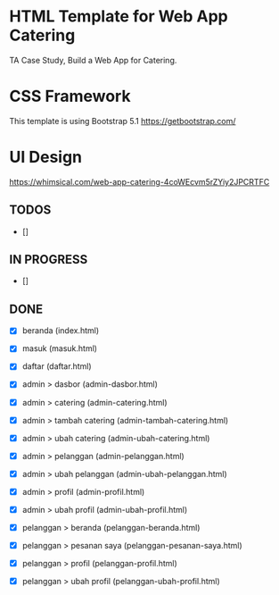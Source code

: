 # HTML Template for Web App Catering
TA Case Study, Build a Web App for Catering.

# CSS Framework
This template is using Bootstrap 5.1
https://getbootstrap.com/

# UI Design
https://whimsical.com/web-app-catering-4coWEcvm5rZYiy2JPCRTFC

## TODOS
- []

## IN PROGRESS
- []

## DONE

- [x] beranda (index.html)
- [x] masuk (masuk.html)
- [x] daftar (daftar.html)

- [x] admin > dasbor (admin-dasbor.html)
- [x] admin > catering (admin-catering.html)
- [x] admin > tambah catering (admin-tambah-catering.html)
- [x] admin > ubah catering (admin-ubah-catering.html)
- [x] admin > pelanggan (admin-pelanggan.html)
- [x] admin > ubah pelanggan (admin-ubah-pelanggan.html)
- [x] admin > profil (admin-profil.html)
- [x] admin > ubah profil (admin-ubah-profil.html)

- [X] pelanggan > beranda (pelanggan-beranda.html)
- [X] pelanggan > pesanan saya (pelanggan-pesanan-saya.html)
- [x] pelanggan > profil (pelanggan-profil.html)
- [x] pelanggan > ubah profil (pelanggan-ubah-profil.html)

